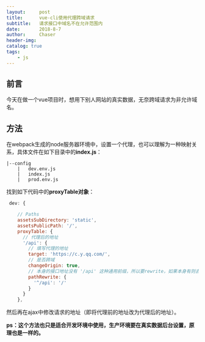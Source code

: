 ```yaml
---
layout:     post
title:      vue-cli使用代理跨域请求
subtitle:   请求接口中域名不在允许范围内
date:       2018-8-7
author:     Chaser
header-img: 
catalog: true
tags:
    - js
---
```


## 前言

今天在做一个vue项目时，想用下别人网站的真实数据，无奈跨域请求为非允许域名。

## 方法

在webpack生成的node服务器环境中，设置一个代理，也可以理解为一种映射关系，具体文件在如下目录中的**index.js**：

```
|--config
	|	dev.env.js
	|	index.js
	|	prod.env.js
```

找到如下代码中的**proxyTable对象**：

```javascript
 dev: {

    // Paths
    assetsSubDirectory: 'static',
    assetsPublicPath: '/',
    proxyTable: {
      // 代理后的地址
      '/api': {
        // 填写代理的地址
        target: 'https://c.y.qq.com/',
        // 是否跨域
        changeOrigin: true,
        // 本身的接口地址没有 '/api' 这种通用前缀，所以要rewrite，如果本身有则去掉  
        pathRewrite: {
          '^/api': '/'
        }
      }
    },
```

然后再在ajax中修改请求的地址（即将代理前的地址改为代理后的地址）。

**ps：这个方法也只是适合开发环境中使用，生产环境要在真实数据后台设置，原理也是一样的。**



